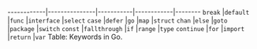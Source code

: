 ------------|---------------|-----------|------------|--------
`break`	    |`default`	    |`func`	    |`interface` |`select`
`case`	    |`defer`	    |`go`	    |`map`       |`struct`
`chan`	    |`else`	        |`goto`	    |`package`   |`switch`
`const`	    |`fallthrough`	|`if`	    |`range`     |`type`
`continue`	|`for`	        |`import`	|`return`    |`var`
Table: Keywords in Go.
